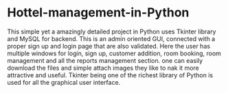 # Hottel-management-in-Python
This simple yet a amazingly detailed project in Python uses Tkinter library and MySQL for backend. This is an admin oriented GUI, connected with a proper sign up and login page that are also validated. 
Here the user has multiple windows for login, sign up, customer addition, room booking, room management and all the reports management section. 
one can easily download the files and simple attach images they like to nak it more attractive and useful. 
Tkinter being one of the richest library of Python is used for all the graphical user interface. 
